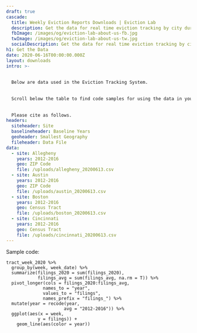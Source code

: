 ```yaml
---
draft: true
cascade:
  title: Weekly Eviction Reports Downloads | Eviction Lab
  description: Get the data for real time eviction tracking by city during COVID-19.
  fbImage: /images/og/eviction-lab-about-us-fb.jpg
  twImage: /images/og/eviction-lab-about-us-tw.jpg
  socialDescription: Get the data for real time eviction tracking by city during COVID-19.
h1: Get the Data
date: 2020-06-16T00:00:00.000Z
layout: downloads
intro: >-
  
  
  Below are data used in the Eviction Tracking System. 
  
  
  Scroll below the table to find code samples for using the data in your own applications. 
  
  
  Please cite as follows. 
headers:
  siteheader: Site
  baselineheader: Baseline Years
  geoheader: Smallest Geography
  fileheader: Data File  
data:
  - site: Allegheny
    years: 2012-2016
    geo: ZIP Code
    file: /uploads/allegheny_20200613.csv
  - site: Austin
    years: 2012-2016
    geo: ZIP Code
    file: /uploads/austin_20200613.csv 
  - site: Boston
    years: 2012-2016
    geo: Census Tract
    file: /uploads/boston_20200613.csv 
  - site: Cincinnati
    years: 2012-2016
    geo: Census Tract
    file: /uploads/cincinnati_20200613.csv      
---
```

Sample code:

    tract_week_2020 %>%   
      group_by(week, week_date) %>% 
      summarize(filings_2020 = sum(filings_2020),
                filings_avg = sum(filings_avg, na.rm = T)) %>%
      pivot_longer(cols = filings_2020:filings_avg,
                  names_to = "year",
                  values_to = "filings",
                  names_prefix = "filings_") %>% 
      mutate(year = recode(year,
                          avg = "2012-2016")) %>% 
      ggplot(aes(x = week,
                y = filings)) +
        geom_line(aes(color = year))